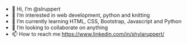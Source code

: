 - 👋 Hi, I’m @slruppert
- 👀 I’m interested in web development, python and knitting
- 🌱 I’m currently learning HTML, CSS, Bootstrap, Javascript and Python
- 💞️ I’m looking to collaborate on anything
- 📫 How to reach me https://www.linkedin.com/in/shylaruppert/

<!---
slruppert/slruppert is a ✨ special ✨ repository because its `README.md` (this file) appears on your GitHub profile.
You can click the Preview link to take a look at your changes.
--->
